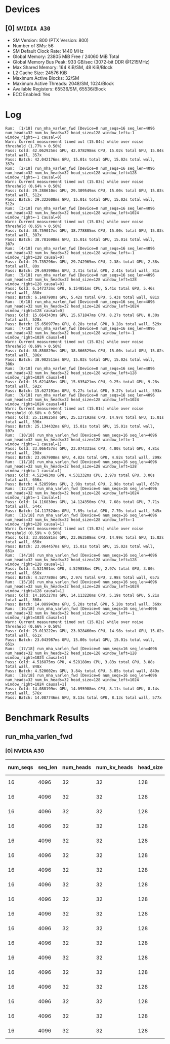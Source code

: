 # Devices

## [0] `NVIDIA A30`
* SM Version: 800 (PTX Version: 800)
* Number of SMs: 56
* SM Default Clock Rate: 1440 MHz
* Global Memory: 23805 MiB Free / 24060 MiB Total
* Global Memory Bus Peak: 933 GB/sec (3072-bit DDR @1215MHz)
* Max Shared Memory: 164 KiB/SM, 48 KiB/Block
* L2 Cache Size: 24576 KiB
* Maximum Active Blocks: 32/SM
* Maximum Active Threads: 2048/SM, 1024/Block
* Available Registers: 65536/SM, 65536/Block
* ECC Enabled: Yes

# Log

```
Run:  [1/18] run_mha_varlen_fwd [Device=0 num_seqs=16 seq_len=4096 num_heads=32 num_kv_heads=32 head_size=128 window_left=-1 window_right=-1 causal=0]
Warn: Current measurement timed out (15.04s) while over noise threshold (1.77% > 0.50%)
Pass: Cold: 42.062925ms GPU, 42.078298ms CPU, 15.02s total GPU, 15.04s total wall, 357x 
Pass: Batch: 42.042176ms GPU, 15.01s total GPU, 15.02s total wall, 357x
Run:  [2/18] run_mha_varlen_fwd [Device=0 num_seqs=16 seq_len=4096 num_heads=32 num_kv_heads=32 head_size=128 window_left=128 window_right=-1 causal=0]
Warn: Current measurement timed out (15.03s) while over noise threshold (0.64% > 0.50%)
Pass: Cold: 29.288610ms GPU, 29.309549ms CPU, 15.00s total GPU, 15.03s total wall, 512x 
Pass: Batch: 29.322608ms GPU, 15.01s total GPU, 15.02s total wall, 512x
Run:  [3/18] run_mha_varlen_fwd [Device=0 num_seqs=16 seq_len=4096 num_heads=32 num_kv_heads=32 head_size=128 window_left=1024 window_right=-1 causal=0]
Warn: Current measurement timed out (15.03s) while over noise threshold (0.65% > 0.50%)
Pass: Cold: 38.759017ms GPU, 38.778885ms CPU, 15.00s total GPU, 15.03s total wall, 387x 
Pass: Batch: 38.781698ms GPU, 15.01s total GPU, 15.01s total wall, 387x
Run:  [4/18] run_mha_varlen_fwd [Device=0 num_seqs=16 seq_len=4096 num_heads=32 num_kv_heads=32 head_size=128 window_left=-1 window_right=128 causal=0]
Pass: Cold: 29.735296ms GPU, 29.742965ms CPU, 2.38s total GPU, 2.38s total wall, 80x 
Pass: Batch: 29.693990ms GPU, 2.41s total GPU, 2.41s total wall, 81x
Run:  [5/18] run_mha_varlen_fwd [Device=0 num_seqs=16 seq_len=4096 num_heads=32 num_kv_heads=32 head_size=128 window_left=128 window_right=128 causal=0]
Pass: Cold: 6.147373ms GPU, 6.154851ms CPU, 5.41s total GPU, 5.46s total wall, 880x 
Pass: Batch: 6.148790ms GPU, 5.42s total GPU, 5.43s total wall, 881x
Run:  [6/18] run_mha_varlen_fwd [Device=0 num_seqs=16 seq_len=4096 num_heads=32 num_kv_heads=32 head_size=128 window_left=1024 window_right=128 causal=0]
Pass: Cold: 15.664343ms GPU, 15.671847ms CPU, 8.27s total GPU, 8.30s total wall, 528x 
Pass: Batch: 15.650977ms GPU, 8.28s total GPU, 8.28s total wall, 529x
Run:  [7/18] run_mha_varlen_fwd [Device=0 num_seqs=16 seq_len=4096 num_heads=32 num_kv_heads=32 head_size=128 window_left=-1 window_right=1024 causal=0]
Warn: Current measurement timed out (15.02s) while over noise threshold (0.69% > 0.50%)
Pass: Cold: 38.858829ms GPU, 38.866529ms CPU, 15.00s total GPU, 15.02s total wall, 386x 
Pass: Batch: 38.902511ms GPU, 15.02s total GPU, 15.02s total wall, 386x
Run:  [8/18] run_mha_varlen_fwd [Device=0 num_seqs=16 seq_len=4096 num_heads=32 num_kv_heads=32 head_size=128 window_left=128 window_right=1024 causal=0]
Pass: Cold: 15.621485ms GPU, 15.635421ms CPU, 9.25s total GPU, 9.28s total wall, 592x 
Pass: Batch: 15.627191ms GPU, 9.27s total GPU, 9.27s total wall, 593x
Run:  [9/18] run_mha_varlen_fwd [Device=0 num_seqs=16 seq_len=4096 num_heads=32 num_kv_heads=32 head_size=128 window_left=1024 window_right=1024 causal=0]
Warn: Current measurement timed out (15.01s) while over noise threshold (0.68% > 0.50%)
Pass: Cold: 25.119825ms GPU, 25.137192ms CPU, 14.97s total GPU, 15.01s total wall, 596x 
Pass: Batch: 25.134432ms GPU, 15.01s total GPU, 15.01s total wall, 597x
Run:  [10/18] run_mha_varlen_fwd [Device=0 num_seqs=16 seq_len=4096 num_heads=32 num_kv_heads=32 head_size=128 window_left=-1 window_right=-1 causal=1]
Pass: Cold: 23.066457ms GPU, 23.074331ms CPU, 4.80s total GPU, 4.81s total wall, 208x 
Pass: Batch: 23.067908ms GPU, 4.82s total GPU, 4.82s total wall, 209x
Run:  [11/18] run_mha_varlen_fwd [Device=0 num_seqs=16 seq_len=4096 num_heads=32 num_kv_heads=32 head_size=128 window_left=128 window_right=-1 causal=1]
Pass: Cold: 4.523493ms GPU, 4.531332ms CPU, 2.97s total GPU, 3.00s total wall, 656x 
Pass: Batch: 4.528596ms GPU, 2.98s total GPU, 2.98s total wall, 657x
Run:  [12/18] run_mha_varlen_fwd [Device=0 num_seqs=16 seq_len=4096 num_heads=32 num_kv_heads=32 head_size=128 window_left=1024 window_right=-1 causal=1]
Pass: Cold: 14.116830ms GPU, 14.124350ms CPU, 7.68s total GPU, 7.71s total wall, 544x 
Pass: Batch: 14.117524ms GPU, 7.69s total GPU, 7.70s total wall, 545x
Run:  [13/18] run_mha_varlen_fwd [Device=0 num_seqs=16 seq_len=4096 num_heads=32 num_kv_heads=32 head_size=128 window_left=-1 window_right=128 causal=1]
Warn: Current measurement timed out (15.02s) while over noise threshold (0.59% > 0.50%)
Pass: Cold: 23.055581ms GPU, 23.063588ms CPU, 14.99s total GPU, 15.02s total wall, 650x 
Pass: Batch: 23.064457ms GPU, 15.01s total GPU, 15.02s total wall, 651x
Run:  [14/18] run_mha_varlen_fwd [Device=0 num_seqs=16 seq_len=4096 num_heads=32 num_kv_heads=32 head_size=128 window_left=128 window_right=128 causal=1]
Pass: Cold: 4.521901ms GPU, 4.529858ms CPU, 2.97s total GPU, 3.00s total wall, 656x 
Pass: Batch: 4.527780ms GPU, 2.97s total GPU, 2.98s total wall, 657x
Run:  [15/18] run_mha_varlen_fwd [Device=0 num_seqs=16 seq_len=4096 num_heads=32 num_kv_heads=32 head_size=128 window_left=1024 window_right=128 causal=1]
Pass: Cold: 14.105327ms GPU, 14.113220ms CPU, 5.19s total GPU, 5.21s total wall, 368x 
Pass: Batch: 14.089943ms GPU, 5.20s total GPU, 5.20s total wall, 369x
Run:  [16/18] run_mha_varlen_fwd [Device=0 num_seqs=16 seq_len=4096 num_heads=32 num_kv_heads=32 head_size=128 window_left=-1 window_right=1024 causal=1]
Warn: Current measurement timed out (15.02s) while over noise threshold (0.66% > 0.50%)
Pass: Cold: 23.013222ms GPU, 23.028460ms CPU, 14.98s total GPU, 15.02s total wall, 651x 
Pass: Batch: 23.043987ms GPU, 15.00s total GPU, 15.01s total wall, 651x
Run:  [17/18] run_mha_varlen_fwd [Device=0 num_seqs=16 seq_len=4096 num_heads=32 num_kv_heads=32 head_size=128 window_left=128 window_right=1024 causal=1]
Pass: Cold: 4.516875ms GPU, 4.528188ms CPU, 3.83s total GPU, 3.88s total wall, 848x 
Pass: Batch: 4.520602ms GPU, 3.84s total GPU, 3.85s total wall, 849x
Run:  [18/18] run_mha_varlen_fwd [Device=0 num_seqs=16 seq_len=4096 num_heads=32 num_kv_heads=32 head_size=128 window_left=1024 window_right=1024 causal=1]
Pass: Cold: 14.088199ms GPU, 14.095908ms CPU, 8.11s total GPU, 8.14s total wall, 576x 
Pass: Batch: 14.087746ms GPU, 8.13s total GPU, 8.13s total wall, 577x
```

# Benchmark Results

## run_mha_varlen_fwd

### [0] NVIDIA A30

| num_seqs | seq_len | num_heads | num_kv_heads | head_size | window_left | window_right | causal |  Q Tensor   |  K Tensor   |  V Tensor   |   Output    | Tokens |  Est. FLOPS   | Memory Usage | Samples | CPU Time  | Noise | GPU Time  | Noise | Elem/s  | GlobalMem BW | BWUtil | Samples | Batch GPU |
|----------|---------|-----------|--------------|-----------|-------------|--------------|--------|-------------|-------------|-------------|-------------|--------|---------------|--------------|---------|-----------|-------|-----------|-------|---------|--------------|--------|---------|-----------|
|       16 |    4096 |        32 |           32 |       128 |          -1 |           -1 |      0 | 512.000 MiB | 512.000 MiB | 512.000 MiB | 512.000 MiB |  65536 | 2199023255552 |         2048 |    357x | 42.078 ms | 1.79% | 42.063 ms | 1.77% |  1.558M |  51.054 GB/s |  5.47% |    357x | 42.042 ms |
|       16 |    4096 |        32 |           32 |       128 |         128 |           -1 |      0 | 512.000 MiB | 512.000 MiB | 512.000 MiB | 512.000 MiB |  65536 | 2199023255552 |         2048 |    512x | 29.310 ms | 1.16% | 29.289 ms | 0.64% |  2.238M |  73.321 GB/s |  7.86% |    512x | 29.323 ms |
|       16 |    4096 |        32 |           32 |       128 |        1024 |           -1 |      0 | 512.000 MiB | 512.000 MiB | 512.000 MiB | 512.000 MiB |  65536 | 2199023255552 |         2048 |    387x | 38.779 ms | 0.79% | 38.759 ms | 0.65% |  1.691M |  55.406 GB/s |  5.94% |    387x | 38.782 ms |
|       16 |    4096 |        32 |           32 |       128 |          -1 |          128 |      0 | 512.000 MiB | 512.000 MiB | 512.000 MiB | 512.000 MiB |  65536 | 2199023255552 |         2048 |     80x | 29.743 ms | 0.81% | 29.735 ms | 0.81% |  2.204M |  72.220 GB/s |  7.74% |     81x | 29.694 ms |
|       16 |    4096 |        32 |           32 |       128 |         128 |          128 |      0 | 512.000 MiB | 512.000 MiB | 512.000 MiB | 512.000 MiB |  65536 | 2199023255552 |         2048 |    880x |  6.155 ms | 0.61% |  6.147 ms | 0.60% | 10.661M | 349.334 GB/s | 37.44% |    881x |  6.149 ms |
|       16 |    4096 |        32 |           32 |       128 |        1024 |          128 |      0 | 512.000 MiB | 512.000 MiB | 512.000 MiB | 512.000 MiB |  65536 | 2199023255552 |         2048 |    528x | 15.672 ms | 0.63% | 15.664 ms | 0.63% |  4.184M | 137.094 GB/s | 14.69% |    529x | 15.651 ms |
|       16 |    4096 |        32 |           32 |       128 |          -1 |         1024 |      0 | 512.000 MiB | 512.000 MiB | 512.000 MiB | 512.000 MiB |  65536 | 2199023255552 |         2048 |    386x | 38.867 ms | 0.69% | 38.859 ms | 0.69% |  1.687M |  55.264 GB/s |  5.92% |    386x | 38.903 ms |
|       16 |    4096 |        32 |           32 |       128 |         128 |         1024 |      0 | 512.000 MiB | 512.000 MiB | 512.000 MiB | 512.000 MiB |  65536 | 2199023255552 |         2048 |    592x | 15.635 ms | 0.89% | 15.621 ms | 0.59% |  4.195M | 137.470 GB/s | 14.73% |    593x | 15.627 ms |
|       16 |    4096 |        32 |           32 |       128 |        1024 |         1024 |      0 | 512.000 MiB | 512.000 MiB | 512.000 MiB | 512.000 MiB |  65536 | 2199023255552 |         2048 |    596x | 25.137 ms | 1.19% | 25.120 ms | 0.68% |  2.609M |  85.490 GB/s |  9.16% |    597x | 25.134 ms |
|       16 |    4096 |        32 |           32 |       128 |          -1 |           -1 |      1 | 512.000 MiB | 512.000 MiB | 512.000 MiB | 512.000 MiB |  65536 | 2199023255552 |         2048 |    208x | 23.074 ms | 0.50% | 23.066 ms | 0.50% |  2.841M |  93.100 GB/s |  9.98% |    209x | 23.068 ms |
|       16 |    4096 |        32 |           32 |       128 |         128 |           -1 |      1 | 512.000 MiB | 512.000 MiB | 512.000 MiB | 512.000 MiB |  65536 | 2199023255552 |         2048 |    656x |  4.531 ms | 0.71% |  4.523 ms | 0.68% | 14.488M | 474.740 GB/s | 50.88% |    657x |  4.529 ms |
|       16 |    4096 |        32 |           32 |       128 |        1024 |           -1 |      1 | 512.000 MiB | 512.000 MiB | 512.000 MiB | 512.000 MiB |  65536 | 2199023255552 |         2048 |    544x | 14.124 ms | 0.61% | 14.117 ms | 0.61% |  4.642M | 152.122 GB/s | 16.30% |    545x | 14.118 ms |
|       16 |    4096 |        32 |           32 |       128 |          -1 |          128 |      1 | 512.000 MiB | 512.000 MiB | 512.000 MiB | 512.000 MiB |  65536 | 2199023255552 |         2048 |    650x | 23.064 ms | 0.59% | 23.056 ms | 0.59% |  2.843M |  93.144 GB/s |  9.98% |    651x | 23.064 ms |
|       16 |    4096 |        32 |           32 |       128 |         128 |          128 |      1 | 512.000 MiB | 512.000 MiB | 512.000 MiB | 512.000 MiB |  65536 | 2199023255552 |         2048 |    656x |  4.530 ms | 0.70% |  4.522 ms | 0.67% | 14.493M | 474.907 GB/s | 50.89% |    657x |  4.528 ms |
|       16 |    4096 |        32 |           32 |       128 |        1024 |          128 |      1 | 512.000 MiB | 512.000 MiB | 512.000 MiB | 512.000 MiB |  65536 | 2199023255552 |         2048 |    368x | 14.113 ms | 0.64% | 14.105 ms | 0.64% |  4.646M | 152.246 GB/s | 16.32% |    369x | 14.090 ms |
|       16 |    4096 |        32 |           32 |       128 |          -1 |         1024 |      1 | 512.000 MiB | 512.000 MiB | 512.000 MiB | 512.000 MiB |  65536 | 2199023255552 |         2048 |    651x | 23.028 ms | 1.07% | 23.013 ms | 0.66% |  2.848M |  93.315 GB/s | 10.00% |    651x | 23.044 ms |
|       16 |    4096 |        32 |           32 |       128 |         128 |         1024 |      1 | 512.000 MiB | 512.000 MiB | 512.000 MiB | 512.000 MiB |  65536 | 2199023255552 |         2048 |    848x |  4.528 ms | 2.59% |  4.517 ms | 0.77% | 14.509M | 475.436 GB/s | 50.95% |    849x |  4.521 ms |
|       16 |    4096 |        32 |           32 |       128 |        1024 |         1024 |      1 | 512.000 MiB | 512.000 MiB | 512.000 MiB | 512.000 MiB |  65536 | 2199023255552 |         2048 |    576x | 14.096 ms | 0.70% | 14.088 ms | 0.69% |  4.652M | 152.431 GB/s | 16.34% |    577x | 14.088 ms |
